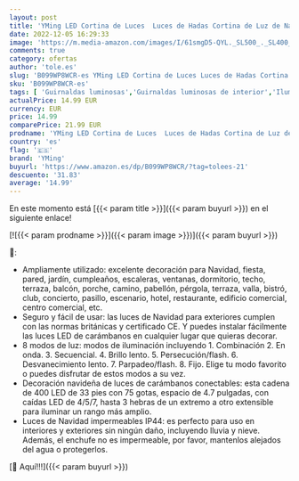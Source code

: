 ```yaml
---
layout: post
title: 'YMing LED Cortina de Luces  Luces de Hadas Cortina de Luz de Navidad con Enchufe  8 Modos y Función de Temporizador para Bodas Deco  Jardín. Blanco Cálido  Blanco 10m 400leds  '
date: 2022-12-05 16:29:33
image: 'https://m.media-amazon.com/images/I/61smgD5-QYL._SL500_._SL400_.jpg'
comments: true
category: ofertas
author: 'tole.es'
slug: 'B099WP8WCR-es YMing LED Cortina de Luces Luces de Hadas Cortina de Luz...'
sku: 'B099WP8WCR-es'
tags: [ 'Guirnaldas luminosas','Guirnaldas luminosas de interior','Iluminación','navidad','yming','🇪🇸', ]
actualPrice: 14.99 EUR
currency: EUR
price: 14.99
comparePrice: 21.99 EUR
prodname: 'YMing LED Cortina de Luces  Luces de Hadas Cortina de Luz de Navidad con Enchufe  8 Modos y Función de Temporizador para Bodas Deco  Jardín. Blanco Cálido  Blanco 10m 400leds  '
country: 'es'
flag: '🇪🇸'
brand: 'YMing'
buyurl: 'https://www.amazon.es/dp/B099WP8WCR/?tag=tolees-21'
descuento: '31.83'
average: '14.99'
---
```


En este momento está [{{< param title >}}]({{< param buyurl >}}) en el siguiente enlace!

[![{{< param prodname >}}]({{< param image >}})]({{< param buyurl >}})

🔎:

- Ampliamente utilizado: excelente decoración para Navidad, fiesta, pared, jardín, cumpleaños, escaleras, ventanas, dormitorio, techo, terraza, balcón, porche, camino, pabellón, pérgola, terraza, valla, bistró, club, concierto, pasillo, escenario, hotel, restaurante, edificio comercial, centro comercial, etc.
- Seguro y fácil de usar: las luces de Navidad para exteriores cumplen con las normas británicas y certificado CE. Y puedes instalar fácilmente las luces LED de carámbanos en cualquier lugar que quieras decorar.
- 8 modos de luz: modos de iluminación incluyendo 1. Combinación 2. En onda. 3. Secuencial. 4. Brillo lento. 5. Persecución/flash. 6. Desvanecimiento lento. 7. Parpadeo/flash. 8. Fijo. Elige tu modo favorito o puedes disfrutar de estos modos a su vez.
- Decoración navideña de luces de carámbanos conectables: esta cadena de 400 LED de 33 pies con 75 gotas, espacio de 4.7 pulgadas, con caídas LED de 4/5/7, hasta 3 hebras de un extremo a otro extensible para iluminar un rango más amplio.
- Luces de Navidad impermeables IP44: es perfecto para uso en interiores y exteriores sin ningún daño, incluyendo lluvia y nieve. Además, el enchufe no es impermeable, por favor, mantenlos alejados del agua o protegerlos.

[🛒 Aquí!!!]({{< param buyurl >}})
